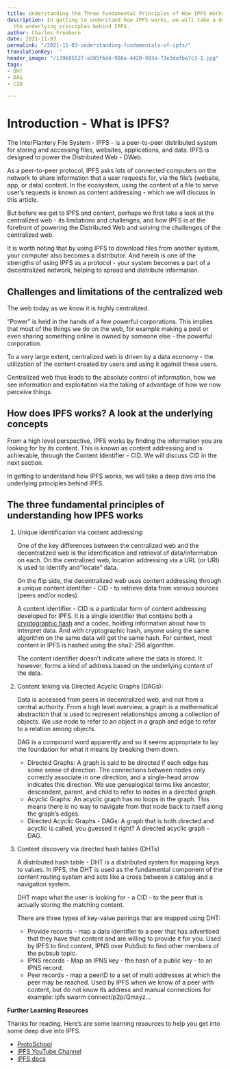 ```yaml
---
title: Understanding the Three Fundamental Principles of How IPFS Works
description: In getting to understand how IPFS works, we will take a deep dive into
  the underlying principles behind IPFS.
author: Charles Freeborn
date: 2021-11-03
permalink: "/2021-11-03-understanding-fundamentals-of-ipfs/"
translationKey: ''
header_image: "/139685527-a385f6d4-908a-4420-993a-73e3dafba7c3-1.jpg"
tags:
- DHT
- DAG
- CID

---
```

# Introduction - What is IPFS?

The InterPlantery File System - IPFS - is a peer-to-peer distributed system for storing and accessing files, websites, applications, and data. IPFS is designed to power the Distributed Web - DWeb.

As a peer-to-peer protocol, IPFS asks lots of connected computers on the network to share information that a user requests for, via the file’s (website, app, or data) content. In the ecosystem, using the content of a file to serve user’s requests is known as content addressing - which we will discuss in this article.

But before we get to IPFS and content, perhaps we first take a look at the centralized web - its limitations and challenges, and how IPFS is at the forefront of powering the Distributed Web and solving the challenges of the centralized web.

It is worth noting that by using IPFS to download files from another system, your computer also becomes a distributor. And herein is one of the strengths of using IPFS as a protocol - your system becomes a part of a decentralized network, helping to spread and distribute information.

## Challenges and limitations of the centralized web

The web today as we know it is highly centralized.

“Power” is held in the hands of a few powerful corporations. This implies that most of the things we do on the web, for example making a post or even sharing something online is owned by someone else - the powerful corporation.

To a very large extent, centralized web is driven by a data economy - the utilization of the content created by users and using it against these users.

Centralized web thus leads to the absolute control of information, how we see information and exploitation via the taking of advantage of how we now perceive things.

## How does IPFS works? A look at the underlying concepts

From a high level perspective, IPFS works by finding the information you are looking for by its content. This is known as content addressing and is achievable, through the Content Identifier - CID. We will discuss CID in the next section.

In getting to understand how IPFS works, we will take a deep dive into the underlying principles behind IPFS.

## The three fundamental principles of understanding how IPFS works

1. Unique identification via content addressing:

   One of the key differences between the centralized web and the decentralized web is the identification and retrieval of data/information on each. On the centralized web, location addressing via a URL (or URI) is used to identify and“locate” data.

   On the flip side, the decentralized web uses content addressing through a unique content identifier - CID - to retrieve data from various sources (peers and/or nodes).

   A content identifier - CID is a particular form of content addressing developed for IPFS. It is a single identifier that contains both a [cryptographic hash](https://docs.ipfs.io/concepts/hashing/) and a codec, holding information about how to interpret data. And with cryptographic hash, anyone using the same algorithm on the same data will get the same hash. For context, most content in IPFS is hashed using the sha2-256 algorithm.

   The content identifier doesn’t indicate where the data is stored. It however, forms a kind of address based on the underlying content of the data.
2. Content linking via Directed Acyclic Graphs (DAGs):

   Data is accessed from peers in decentralized web, and not from a central authority. From a high level overview, a graph is a mathematical abstraction that is used to represent relationships among a collection of objects. We use node to refer to an object in a graph and edge to refer to a relation among objects.

   DAG is a compound word apparently and so it seems appropriate to lay the foundation for what it means by breaking them down.
   * Directed Graphs: A graph is said to be directed if each edge has some sense of direction. The connections between nodes only correctly associate in one direction, and a single-head arrow indicates this direction. We use genealogical terms like ancestor, descendent, parent, and child to refer to nodes in a directed graph.
   * Acyclic Graphs: An acyclic graph has no loops in the graph. This means there is no way to navigate from that node back to itself along the graph’s edges.
   * Directed Acyclic Graphs - DAGs: A graph that is both directed and acyclic is called, you guessed it right? A directed acyclic graph - DAG.


3. Content discovery via directed hash tables (DHTs)

   A distributed hash table - DHT is a distributed system for mapping keys to values. In IPFS, the DHT is used as the fundamental component of the content routing system and acts like a cross between a catalog and a navigation system.

   DHT maps what the user is looking for - a CID - to the peer that is actually storing the matching content.

   There are three types of key-value pairings that are mapped using DHT:
   * Provide records - map a data identifier to a peer that has advertised that they have that content and are willing to provide it for you. Used by IPFS to find content, IPNS over PubSub to find other members of the pubsub topic.
   * IPNS records - Map an IPNS key - the hash of a public key - to an IPNS record.
   * Peer records - map a peerID to a set of multi addresses at which the peer may be reached. Used by IPFS when we know of a peer with content, but do not know its address and manual connections for example: ipfs swarm connect/p2p/Qmxyz…

**Further Learning Resources**

Thanks for reading. Here’s are some learning resources to help you get into some deep dive into IPFS.

* [ProtoSchool](https://proto.school/)
* [IPFS YouTube Channel](https://www.youtube.com/c/IPFSbot)
* [IPFS docs](https://docs.ipfs.io/)